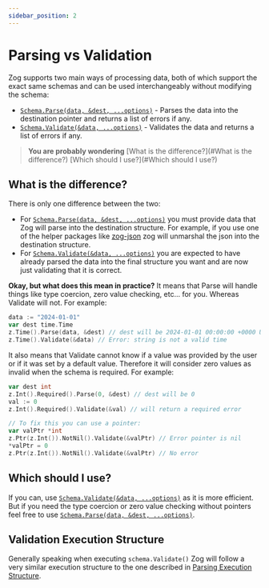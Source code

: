 ```yaml
---
sidebar_position: 2
---
```


# Parsing vs Validation


Zog supports two main ways of processing data, both of which support the exact same schemas and can be used interchangeably without modifying the schema:
- [`Schema.Parse(data, &dest, ...options)`](/core-concepts/parsing) - Parses the data into the destination pointer and returns a list of errors if any.
- [`Schema.Validate(&data, ...options)`](/core-concepts/validate) - Validates the data and returns a list of errors if any.


> **You are probably wondering**
> [What is the difference?](#What is the difference?)
> [Which should I use?](#Which should I use?)


## What is the difference?
There is only one difference between the two:
- For [`Schema.Parse(data, &dest, ...options)`](/core-concepts/parsing) you must provide data that Zog will parse into the destination structure. For example, if you use one of the helper packages like [zog-json](/packages/zjson) zog will unmarshal the json into the destination structure.
- For [`Schema.Validate(&data, ...options)`](/core-concepts/validate) you are expected to have already parsed the data into the final structure you want and are now just validating that it is correct.


**Okay, but what does this mean in practice?**
It means that Parse will handle things like type coercion, zero value checking, etc... for you. Whereas Validate will not. For example:

```go
data := "2024-01-01"
var dest time.Time
z.Time().Parse(data, &dest) // dest will be 2024-01-01 00:00:00 +0000 UTC
z.Time().Validate(&data) // Error: string is not a valid time
```


It also means that Validate cannot know if a value was provided by the user or if it was set by a default value. Therefore it will consider zero values as invalid when the schema is required. For example:

```go
var dest int
z.Int().Required().Parse(0, &dest) // dest will be 0
val := 0
z.Int().Required().Validate(&val) // will return a required error

// To fix this you can use a pointer:
var valPtr *int
z.Ptr(z.Int()).NotNil().Validate(&valPtr) // Error pointer is nil
*valPtr = 0
z.Ptr(z.Int()).NotNil().Validate(&valPtr) // No error
```


## Which should I use?
If you can, use [`Schema.Validate(&data, ...options)`](/core-concepts/validate) as it is more efficient. But if you need the type coercion or zero value checking without pointers feel free to use [`Schema.Parse(data, &dest, ...options)`](/core-concepts/parsing).



## Validation Execution Structure
Generally speaking when executing `schema.Validate()` Zog will follow a very similar execution structure to the one described in [Parsing Execution Structure](/core-concepts/parsing/#parsing-execution-structure).



